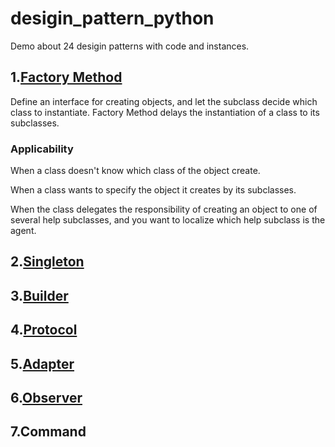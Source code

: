 # desigin_pattern_python
Demo about 24 desigin patterns with code and instances.

## 1.[Factory Method](https://github.com/incCool/desigin_pattern_python/blob/master/creational_pattern/factory_method.py)
Define an interface for creating objects, and let the subclass decide which class to instantiate. Factory Method delays the instantiation of a class to its subclasses.

### Applicability
When a class doesn't know which class of the object create.

When a class wants to specify the object it creates by its subclasses.

When the class delegates the responsibility of creating an object to one of several help subclasses, and you want to localize which help subclass is the agent.

## 2.[Singleton](https://github.com/incCool/desigin_pattern_python/blob/master/creational_pattern/singleton.py)  

## 3.[Builder](https://github.com/incCool/desigin_pattern_python/blob/master/creational_pattern/builder.py)

## 4.[Protocol](https://github.com/incCool/desigin_pattern_python/blob/master/creational_pattern/prototype.py)

## 5.[Adapter](https://github.com/incCool/desigin_pattern_python/blob/master/behavieral_pattern/adapter.py)

## 6.[Observer](https://github.com/incCool/desigin_pattern_python/blob/master/behavieral_pattern/observer.py)

## 7.Command
